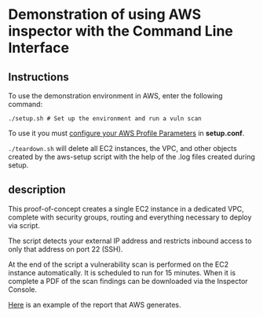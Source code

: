 # Demonstration of using AWS inspector with the Command Line Interface

## Instructions

To use the demonstration environment in AWS, enter the following command:
```
./setup.sh # Set up the environment and run a vuln scan
```

To use it you must [configure your AWS Profile Parameters](../master/doc/configuration.md)
in **setup.conf**.

`./teardown.sh` will delete all EC2 instances, the VPC, and other objects created
by the aws-setup script with the help of the .log files created during setup.

## description
This proof-of-concept creates a single EC2 instance in a dedicated VPC, complete
with security groups, routing and everything necessary to deploy via script.

The script detects your external IP address and restricts inbound access to only
that address on port 22 (SSH).

At the end of the script a vulnerability scan is performed on the EC2 instance
automatically. It is scheduled to run for 15 minutes.  When it is complete a PDF
of the scan findings can be downloaded via the Inspector Console.

[Here](../master/doc/AWS_Inspector_Vuln_Findings.pdf) is an example of the report that AWS generates.
